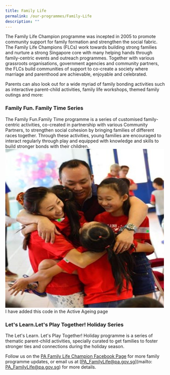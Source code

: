 ```yaml
---
title: Family Life
permalink: /our-programmes/Family-Life
description: ""
---
```

The Family Life Champion programme was incepted in 2005 to promote community support for family formation and strengthen the social fabric. The Family Life Champions (FLCs) work towards building strong families and nurture a strong Singapore core with many helping hands through family-centric events and outreach programmes.  Together with various grassroots organisations, government agencies and community partners, the FLCs build communities of support to co-create a society where marriage and parenthood are achievable, enjoyable and celebrated.

Parents can also look out for a wide myriad of family bonding activities such as interactive parent-child activities, family life workshops, themed family outings and more:

### Family Fun. Family Time Series

The Family Fun.Family Time programme is a series of customised family-centric activities, co-created in partnership with various Community Partners, to strengthen social cohesion by bringing families of different races together. Through these activities, young families are encouraged to interact regularly through play and equipped with knowledge and skills to build stronger bonds with their children.
<img style="height:500px;width:500px" src="/images/Our%20Programmes/Family.jpg" > I have added this code in the Active Ageing page 

### Let's Learn.Let's Play Together! Holiday Series

The Let's Learn. Let's Play Together! Holiday programme is a series of thematic parent-child activities, specially curated to get families to foster stronger ties and connections during the holiday season.

Follow us on the [PA Family Life Champion Facebook Page](https://www.facebook.com/flc.pa.1) for more family programme updates, or email us at [PA_FamilyLife@pa.gov.sg](mailto: PA_FamilyLife@pa.gov.sg) for more details.